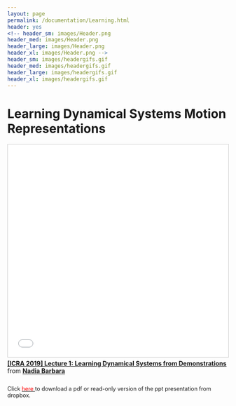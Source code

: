 ```yaml
---
layout: page
permalink: /documentation/Learning.html
header: yes
<!-- header_sm: images/Header.png
header_med: images/Header.png
header_large: images/Header.png
header_xl: images/Header.png -->
header_sm: images/headergifs.gif
header_med: images/headergifs.gif
header_large: images/headergifs.gif
header_xl: images/headergifs.gif
--- 
```

<h1>Learning Dynamical Systems Motion Representations</h1>

<iframe src="//www.slideshare.net/slideshow/embed_code/key/wItIBsvvzZw21y" width="595" height="485" frameborder="0" marginwidth="0" marginheight="0" scrolling="no" style="border:1px solid #CCC; border-width:1px; margin-bottom:5px; max-width: 100%;" allowfullscreen> </iframe> <div style="margin-bottom:5px"> <strong> <a href="//www.slideshare.net/nadiabarbara9/icra-2019-lecture-1-learning-dynamical-systems-from-demonstrations" title="[ICRA 2019] Lecture 1: Learning Dynamical Systems from Demonstrations" target="_blank">[ICRA 2019] Lecture 1: Learning Dynamical Systems from Demonstrations</a> </strong> from <strong><a href="https://www.slideshare.net/nadiabarbara9" target="_blank">Nadia Barbara</a></strong> </div>


<div style="line-height: 50%">    
<br>    
</div> 
<p style="text-align: left;;font-size:90%"> Click <a href="https://www.dropbox.com/sh/ph24oa6hwx002mv/AAAUkAM9mCtImNUqr260VhhHa?dl=0"> <font color="red"> here </font> </a> to download a pdf or read-only version of the ppt presentation from dropbox.</p>